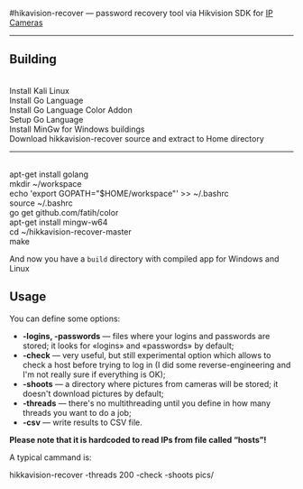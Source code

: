 #hikavision-recover — password recovery tool via Hikvision SDK for <a href="http://goo.gl/oEQLG2">IP Cameras</a>

---

## Building
<br>
Install Kali Linux
<br>
Install Go Language
<br>
Install Go Language Color Addon
<br>
Setup Go Language
<br>
Install MinGw for Windows buildings
<br>
Download hikkavision-recover source and extract to Home directory

---------------------------------------------------
<br>
apt-get install golang
<br>
mkdir ~/workspace
<br>
echo 'export GOPATH="$HOME/workspace"' >> ~/.bashrc
<br>
source ~/.bashrc
<br>
go get github.com/fatih/color
<br>
apt-get install mingw-w64
<br>
cd ~/hikkavision-recover-master
<br>
make

And now you have a `build` directory with compiled app for Windows and Linux

## Usage

You can define some options:

* __-logins, -passwords__ — files where your logins and passwords are stored; it looks for «logins» and «passwords» by default;
* __-check__ — very useful, but still experimental option which allows to check a host before trying to log in (I did some reverse-engineering and I'm not really sure if everything is OK);
* __-shoots__ — a directory where pictures from cameras will be stored; it doesn't download pictures by default;
* __-threads__ — there's no multithreading until you define in how many threads you want to do a job;
* __-csv__ — write results to CSV file.

__Please note that it is hardcoded to read IPs from file called “hosts”!__

A typical cammand is:

hikkavision-recover -threads 200 -check -shoots pics/

